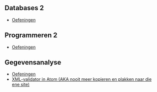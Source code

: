 ## Databases 2
- [Oefeningen](/vakken/databases/module2/algemeen.md)
## Programmeren 2
- [Oefeningen](/vakken/programmeren/module2/algemeen.md)
## Gegevensanalyse
- [Oefeningen](/vakken/gegevensanalyse/algemeen.md)
- [XML-validator in Atom (AKA nooit meer kopieren en plakken naar die ene site)](/vakken/gegevensanalyse/xmlatom/xmlatom.md)
